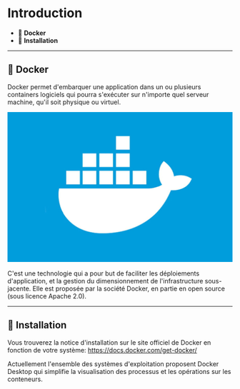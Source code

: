 # Introduction

* 🔖 **Docker**
* 🔖 **Installation**

___

## 📑 Docker

Docker permet d'embarquer une application dans un ou plusieurs containers logiciels qui pourra s'exécuter sur n'importe quel serveur machine, qu'il soit physique ou virtuel.

![image](./resources/docker.jpg)

C'est une technologie qui a pour but de faciliter les déploiements d'application, et la gestion du dimensionnement de l'infrastructure sous-jacente. Elle est proposée par la société Docker, en partie en open source (sous licence Apache 2.0).

___

## 📑 Installation

Vous trouverez la notice d'installation sur le site officiel de Docker en fonction de votre système: https://docs.docker.com/get-docker/

Actuellement l'ensemble des systèmes d'exploitation proposent Docker Desktop qui simplifie la visualisation des processus et les opérations sur les conteneurs.
